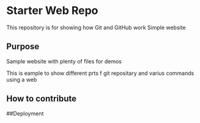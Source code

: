 # Starter Web Repo

This repository is for showing how Git and GitHub work 
Simple website

## Purpose

Sample website with plenty of files for demos

This is eample to show  different prts f git repositary and varius commands using a web
## How to contribute


##Deployment